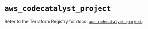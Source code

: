 # `aws_codecatalyst_project`

Refer to the Terraform Registry for docs: [`aws_codecatalyst_project`](https://registry.terraform.io/providers/hashicorp/aws/6.2.0/docs/resources/codecatalyst_project).
